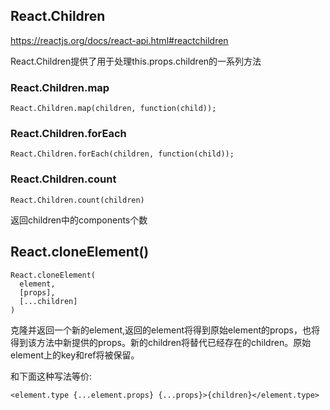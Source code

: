 ## React.Children
<https://reactjs.org/docs/react-api.html#reactchildren>

React.Children提供了用于处理this.props.children的一系列方法

### React.Children.map
```
React.Children.map(children, function(child));
```

### React.Children.forEach
```
React.Children.forEach(children, function(child));
```

### React.Children.count
```
React.Children.count(children)
```
返回children中的components个数

## React.cloneElement()
```
React.cloneElement(
  element,
  [props],
  [...children]
)

```

克隆并返回一个新的element,返回的element将得到原始element的props，也将得到该方法中新提供的props。新的children将替代已经存在的children。原始element上的key和ref将被保留。

和下面这种写法等价:

```
<element.type {...element.props} {...props}>{children}</element.type>

```